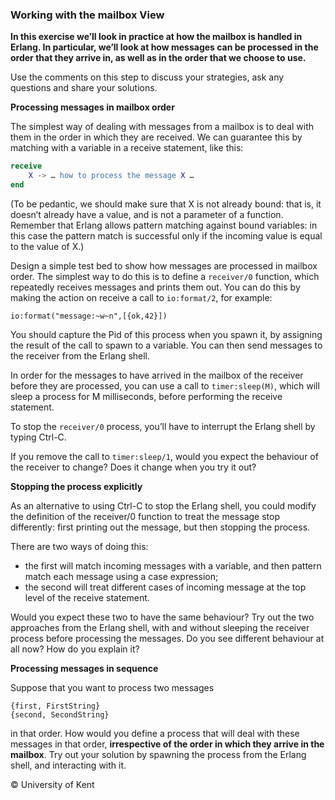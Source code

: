 ### Working with the mailbox  View

**In this exercise we’ll look in practice at how the mailbox is handled in Erlang. In particular, we’ll look at how messages can be processed in the order that they arrive in, as well as in the order that we choose to use.**

Use the comments on this step to discuss your strategies, ask any questions and share your solutions.

**Processing messages in mailbox order**

The simplest way of dealing with messages from a mailbox is to deal with them in the order in which they are received. We can guarantee this by matching with a variable in a receive statement, like this:
```erlang
receive
    X -> … how to process the message X …
end
```

(To be pedantic, we should make sure that X is not already bound: that is, it doesn’t already have a value, and is not a parameter of a function. Remember that Erlang allows pattern matching against bound variables: in this case the pattern match is successful only if the incoming value is equal to the value of X.)

Design a simple test bed to show how messages are processed in mailbox order. The simplest way to do this is to define a `receiver/0` function, which repeatedly receives messages and prints them out. You can do this by making the action on receive a call to `io:format/2`, for example:
```
io:format("message:~w~n",[{ok,42}])
````

You should capture the Pid of this process when you spawn it, by assigning the result of the call to spawn to a variable. You can then send messages to the receiver from the Erlang shell.

In order for the messages to have arrived in the mailbox of the receiver before they are processed, you can use a call to `timer:sleep(M)`, which will sleep a process for M milliseconds, before performing the receive statement.

To stop the `receiver/0` process, you’ll have to interrupt the Erlang shell by typing Ctrl-C.

If you remove the call to `timer:sleep/1`, would you expect the behaviour of the receiver to change? Does it change when you try it out?

**Stopping the process explicitly**

As an alternative to using Ctrl-C to stop the Erlang shell, you could modify the definition of the receiver/0 function to treat the message stop differently: first printing out the message, but then stopping the process.

There are two ways of doing this:

* the first will match incoming messages with a variable, and then pattern match each message using a case expression;
* the second will treat different cases of incoming message at the top level of the receive statement.

Would you expect these two to have the same behaviour? Try out the two approaches from the Erlang shell, with and without sleeping the receiver process before processing the messages. Do you see different behaviour at all now? How do you explain it?

**Processing messages in sequence**

Suppose that you want to process two messages
```
{first, FirstString}
{second, SecondString}
```

in that order. How would you define a process that will deal with these messages in that order, **irrespective of the order in which they arrive in the mailbox**. Try out your solution by spawning the process from the Erlang shell, and interacting with it.

© University of Kent
